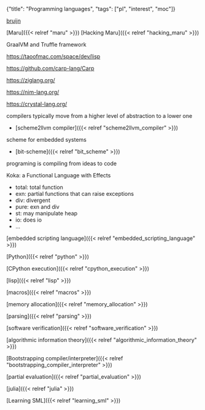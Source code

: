 {"title": "Programming languages", "tags": ["pl", "interest", "moc"]}

[bruijn](https://bruijn.marvinborner.de/)

[Maru]({{< relref "maru" >}}) [Hacking Maru]({{< relref "hacking_maru" >}})

GraalVM and Truffle framework

https://taoofmac.com/space/dev/lisp

https://github.com/carp-lang/Carp

https://ziglang.org/

https://nim-lang.org/

https://crystal-lang.org/

compilers typically move from a higher level of abstraction to a lower one
* [scheme2llvm compiler]({{< relref "scheme2llvm_compiler" >}})

scheme for embedded systems
* [bit-scheme]({{< relref "bit_scheme" >}})

programing is compiling from ideas to code

Koka: a Functional Language with Effects
* total: total function
* exn: partial functions that can raise exceptions
* div: divergent
* pure: exn and div
* st: may manipulate heap
* io: does io
* ...

[embedded scripting language]({{< relref "embedded_scripting_language" >}})

[Python]({{< relref "python" >}})

[CPython execution]({{< relref "cpython_execution" >}})

[lisp]({{< relref "lisp" >}})

[macros]({{< relref "macros" >}})

[memory allocation]({{< relref "memory_allocation" >}})

[parsing]({{< relref "parsing" >}})

[software verification]({{< relref "software_verification" >}})

[algorithmic information theory]({{< relref "algorithmic_information_theory" >}})

[Bootstrapping compiler/interpreter]({{< relref "bootstrapping_compiler_interpreter" >}})

[partial evaluation]({{< relref "partial_evaluation" >}})

[julia]({{< relref "julia" >}})

[Learning SML]({{< relref "learning_sml" >}})

